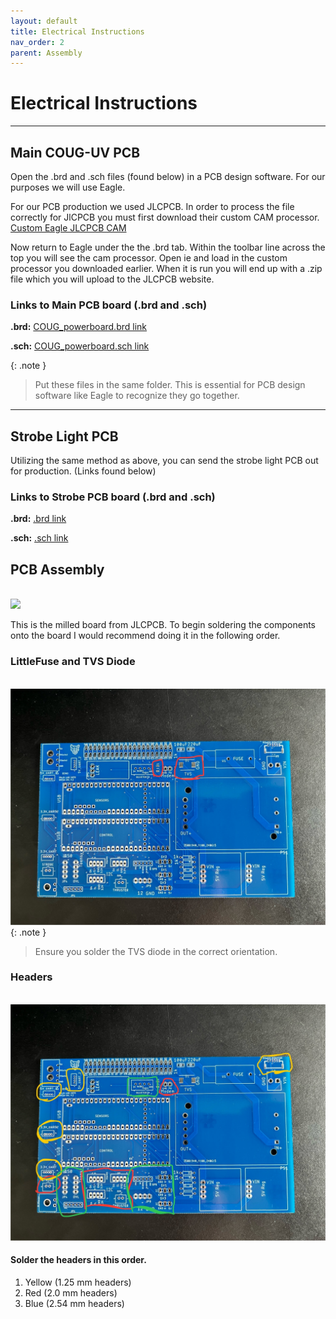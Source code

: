 ```yaml
---
layout: default
title: Electrical Instructions
nav_order: 2
parent: Assembly
---
```


# Electrical Instructions

---
## Main COUG-UV PCB

Open the .brd and .sch files (found below) in a PCB design software. For our purposes we will use Eagle.

For our PCB production we used JLCPCB. In order to process the file correctly for JlCPCB you must first download their custom CAM processor. [Custom Eagle JLCPCB CAM](https://jlcpcb.com/help/article/9-How-to-Generate-Gerber-and-Drill-Files-in-Autodesk-Eagle)

Now return to Eagle under the the .brd tab. Within the toolbar line across the top you will see the cam processor. Open ie and load in the custom processor you downloaded earlier. When it is run you will end up with a .zip file which you will upload to the JLCPCB website.


### Links to Main PCB board (.brd and .sch)

**.brd:**
[COUG_powerboard.brd link](https://byu.box.com/s/raniskul3jnl1tf10c4lscgmdiiq0gin)

**.sch:**
[COUG_powerboard.sch link](https://byu.box.com/s/jcqulffcyls4dua039p1142ic2lz8b0v)

{: .note }
> Put these files in the same folder. This is essential for PCB design software like Eagle to recognize they go together.

---

## Strobe Light PCB

Utilizing the same method as above, you can send the strobe light PCB out for production. (Links found below)

### Links to Strobe PCB board (.brd and .sch)

**.brd:**
[.brd link](https://byu.box.com/s/raniskul3jnl1tf10c4lscgmdiiq0gin)

**.sch:**
[.sch link](https://byu.box.com/s/jcqulffcyls4dua039p1142ic2lz8b0v)

## PCB Assembly
\
![](../../assets/images/COUG_PCB.jpg)

This is the milled board from JLCPCB. To begin soldering the components onto the board I would recommend doing it in the following order.

### LittleFuse and TVS Diode
\
![](../../assets/images/TVS_Littlefuse.jpg)
{: .note }
> Ensure you solder the TVS diode in the correct orientation.

### Headers
\
![](../../assets/images/PCB_Connectors.jpg)

#### Solder the headers in this order.
1. Yellow (1.25 mm headers)
2. Red (2.0 mm headers)
3. Blue (2.54 mm headers)

